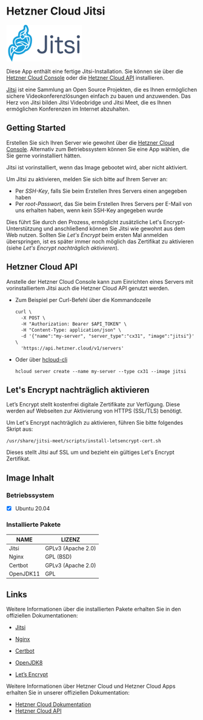 # Hetzner Cloud Jitsi

<img src="images/jitsi-logo.png" height="97px">

Diese App enthält eine fertige Jitsi-Installation.
Sie können sie über die [Hetzner Cloud Console](https://console.hetzner.cloud) oder die [Hetzner Cloud API](https://docs.hetzner.cloud/#servers-create-a-server) installieren.

[Jitsi](https://jitsi.org/) ist eine Sammlung an Open Source Projekten, die es Ihnen ermöglichen sichere Videokonferenzlösungen einfach zu bauen und anzuwenden. Das Herz von Jitsi bilden Jitsi Videobridge und Jitsi Meet, die es Ihnen ermöglichen Konferenzen im Internet abzuhalten.

## Getting Started

Erstellen Sie sich Ihren Server wie gewohnt über die [Hetzner Cloud Console](https://console.hetzner.cloud). Alternativ zum Betriebssystem können Sie eine App wählen, die Sie gerne vorinstalliert hätten.

Jitsi ist vorinstalliert, wenn das Image gebootet wird, aber nicht aktiviert.

Um Jitsi zu aktivieren, melden Sie sich bitte auf Ihrem Server an:

- Per _SSH-Key_, falls Sie beim Erstellen Ihres Servers einen angegeben haben
- Per _root-Passwort_, das Sie beim Erstellen Ihres Servers per E-Mail von uns erhalten haben, wenn kein SSH-Key angegeben wurde

Dies führt Sie durch den Prozess, ermöglicht zusätzliche Let's Encrypt-Unterstützung und anschließend können Sie Jitsi wie gewohnt aus dem Web nutzen. Sollten Sie _Let's Encrypt_ beim ersten Mal anmelden überspringen, ist es später immer noch möglich das Zertifikat zu aktivieren (siehe _Let's Encrypt nachträglich aktivieren_).

## Hetzner Cloud API

Anstelle der Hetzner Cloud Console kann zum Einrichten eines Servers mit vorinstalliertem Jitsi auch die Hetzner Cloud API genutzt werden.

- Zum Beispiel per Curl-Befehl über die Kommandozeile

  ```
  curl \
  	-X POST \
  	-H "Authorization: Bearer $API_TOKEN" \
  	-H "Content-Type: application/json" \
  	-d '{"name":"my-server", "server_type":"cx31", "image":"jitsi"}' \
  	'https://api.hetzner.cloud/v1/servers'
  ```

- Oder über [hcloud-cli](https://github.com/hetznercloud/cli)

  ```
  hcloud server create --name my-server --type cx31 --image jitsi
  ```

## Let's Encrypt nachträglich aktivieren

Let’s Encrypt stellt kostenfrei digitale Zertifikate zur Verfügung. Diese werden auf Webseiten zur Aktivierung von HTTPS (SSL/TLS) benötigt.

Um Let's Encrypt nachträglich zu aktivieren, führen Sie bitte folgendes Skript aus:

```
/usr/share/jitsi-meet/scripts/install-letsencrypt-cert.sh
```

Dieses stellt Jitsi auf SSL um und bezieht ein gültiges Let's Encrypt Zertifikat.

## Image Inhalt

### Betriebssystem

- [x] Ubuntu 20.04

### Installierte Pakete

| NAME      | LIZENZ             |
| --------- | ------------------ |
| Jitsi     | GPLv3 (Apache 2.0) |
| Nginx     | GPL (BSD)          |
| Certbot   | GPLv3 (Apache 2.0) |
| OpenJDK11 | GPL                |

## Links

Weitere Informationen über die installierten Pakete erhalten Sie in den offiziellen Dokumentationen:

- [Jitsi](https://jitsi.github.io/handbook/docs/intro)
- [Nginx](http://nginx.org/en/docs/)
- [Certbot](https://certbot.eff.org/docs/)
- [OpenJDK8](https://openjdk.java.net/projects/jdk8/)

- [Let’s Encrypt](https://letsencrypt.org/de/docs/)

Weitere Informationen über Hetzner Cloud und Hetzner Cloud Apps erhalten Sie in unserer offiziellen Dokumentation:

- [Hetzner Cloud Dokumentation](https://docs.hetzner.com/de/cloud/)
- [Hetzner Cloud API](https://docs.hetzner.cloud/)
